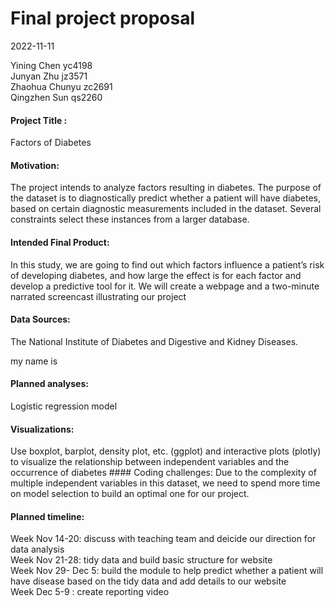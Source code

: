 Final project proposal
================
2022-11-11

Yining Chen yc4198  
Junyan Zhu jz3571  
Zhaohua Chunyu zc2691  
Qingzhen Sun qs2260

#### Project Title :

Factors of Diabetes

#### Motivation:

The project intends to analyze factors resulting in diabetes. The
purpose of the dataset is to diagnostically predict whether a patient
will have diabetes, based on certain diagnostic measurements included in
the dataset. Several constraints select these instances from a larger
database.

#### Intended Final Product:

In this study, we are going to find out which factors influence a
patient’s risk of developing diabetes, and how large the effect is for
each factor and develop a predictive tool for it. We will create a
webpage and a two-minute narrated screencast illustrating our project

#### Data Sources:

The National Institute of Diabetes and Digestive and Kidney Diseases.

my name is

#### Planned analyses:

Logistic regression model

#### Visualizations:

Use boxplot, barplot, density plot, etc. (ggplot) and interactive plots
(plotly) to visualize the relationship between independent variables and
the occurrence of diabetes \#### Coding challenges: Due to the
complexity of multiple independent variables in this dataset, we need to
spend more time on model selection to build an optimal one for our
project.

#### Planned timeline:

Week Nov 14-20: discuss with teaching team and deicide our direction for
data analysis  
Week Nov 21-28: tidy data and build basic structure for website  
Week Nov 29- Dec 5: build the module to help predict whether a patient
will have disease based on the tidy data and add details to our
website  
Week Dec 5-9 : create reporting video
